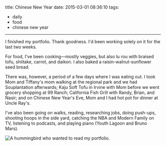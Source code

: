 title: Chinese New Year
date: 2015-03-01 08:36:10
tags:
  - daily
  - food
  - chinese new year
---

I finished my portfolio. Thank goodness. I'd been working solely on it for the last two weeks.

For food, I've been cooking—mostly veggies, but also lu rou with braised tofu, shiitake, carrot, and daikon. I also baked a raisin-walnut-sunflower seed bread.

There was, however, a period of a few days where I was eating out. I took Mom and Tiffany's mom walking at the regional park and we had Souplantation afterwards; Kaju Soft Tofu in Irvine with Mom before we went grocery shopping at 99 Ranch; California Fish Grill with Randy, Brian, and Nasir; and on Chinese New Year's Eve, Mom and I had hot pot for dinner at Uncle Ray's.

I've also been going on walks, reading, researching jobs, doing push-ups, shooting hoops in the side yard, catching the NBA and Modern Family on TV, listening to podcasts, and playing piano (Youth Lagoon and Bruno Mars).

![A hummingbird who wanted to read my portfolio.](https://dl.dropbox.com/u/4291520/journal-images/hummingbird.jpg)
